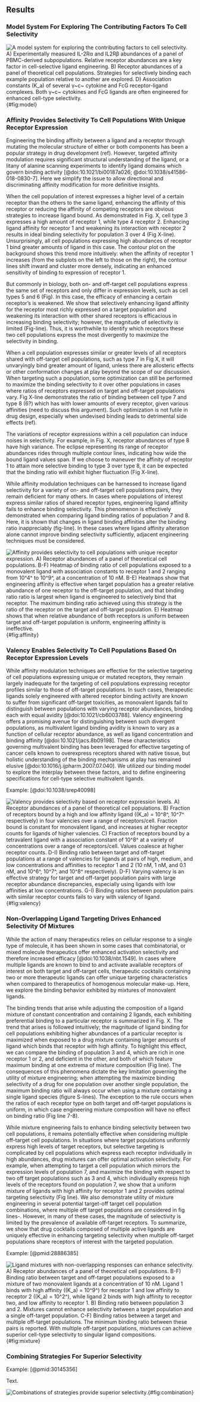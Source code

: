 ## Results

### Model System For Exploring The Contributing Factors To Cell Selectivity

![**A model system for exploring the contributing factors to cell selectivity.** A) Experimentally measured IL-2Rα and IL2Rβ abundances of a panel of PBMC-derived subpopulations. Relative receptor abundances are a key factor in cell-selective ligand engineering. B) Receptor abundances of a panel of theoretical cell populations. Strategies for selectively binding each example population relative to another are explored. D) Association constants ($K_a$) of several γ~c~ cytokine and FcG receptor-ligand complexes. Both γ~c~ cytokines and FcG ligands are often engineered for enhanced cell-type selectivity.](./output/figure1.svg){#fig:model}

### Affinity Provides Selectivity To Cell Populations With Unique Receptor Expression

Engineering the binding affinity between a ligand and a receptor through mutating the molecular structure of either or both components has been a popular strategy in drug development (ref).  However, targeted affinity modulation requires significant structural understanding of the ligand, or a litany of alanine scanning experiments to identify ligand domains which govern binding activity [@doi:10.1021/bi00187a026; @doi:10.1038/s41586-018-0830-7]. Here we simplify the issue to allow directional and discriminating affinity modification for more definitive insights.

When the cell population of interest expresses a higher level of a certain receptor than the others to the same ligand, enhancing the affinity of this receptor or reducing the affinity of competing receptors are obvious strategies to increase ligand bound. As demonstrated in Fig. X, cell type 3 expresses a high amount of receptor 1, while type 4 receptor 2. Enhancing ligand affinity for receptor 1 and weakening its interaction with receptor 2 results in ideal binding selectivity for population 3 over 4 (Fig X-line). Unsurprisingly, all cell populations expressing high abundances of receptor 1 bind greater amounts of ligand in this case. The contour plot on the background shows this trend more intuitively: when the affinity of receptor 1 increases (from the subplots on the left to those on the right), the contour lines shift inward and cluster more densely, indicating an enhanced sensitivity of binding to expression of receptor 1.

But commonly in biology, both on- and off-target cell populations express the same set of receptors and only differ in expression levels, such as cell types 5 and 6 (Fig). In this case, the efficacy of enhancing a certain receptor’s is weakened. We show that selectively enhancing ligand affinity for the receptor most richly expressed on a target population and weakening its interaction with other shared receptors is efficacious in increasing binding selectivity; however, the magnitude of selectivity is limited (Fig-line). Thus, it is worthwhile to identify which receptors these two cell populations express the most divergently to maximize the selectivity in binding.

When a cell population expresses similar or greater levels of all receptors shared with off-target cell populations, such as type 7 in Fig X, it will unvaryingly bind greater amount of ligand, unless there are allosteric effects or other conformation changes at play beyond the scope of our discussion. When targeting such a population, some optimization can still be performed to maximize the binding selectivity to it over other populations in cases where ratios of receptors expressed on target and off-target populations vary. Fig X-line demonstrates the ratio of binding between cell type 7 and type 8 (6?) which has with lower amounts of every receptor, given various affinities (need to discuss this argument). Such optimization is not futile in drug design, especially when undevised binding leads to detrimental side effects (ref). 

The variations of receptor expressions within a cell population can induce noises in selectivity. For example, in Fig. X, receptor abundances of type 8 have high variance. The eclipse representing its range of receptor abundances rides through multiple contour lines, indicating how wide the bound ligand values span. If we choose to maneuver the affinity of receptor 1 to attain more selective binding to type 3 over type 8, it can be expected that the binding ratio will exhibit higher fluctuation (Fig X-line).

While affinity modulation techniques can be harnessed to increase ligand selectivity for a variety of on- and off-target cell populations pairs, they remain deficient for many others. In cases where populations of interest express similar ratios of shared receptor types, engineering ligand affinity fails to enhance binding selectivity. This phenomenon is effectively demonstrated when comparing ligand binding ratios of population 7 and 8. Here, it is shown that changes in ligand binding affinities alter the binding ratio inappreciably (fig-line). In these cases where ligand affinity alteration alone cannot improve binding selectivity sufficiently, adjacent engineering techniques must be considered.

![**Affinity provides selectivity to cell populations with unique receptor expression.** A) Receptor abundances of a panel of theoretical cell populations. B-F) Heatmap of binding ratio of cell populations exposed to a monovalent ligand with association constants to receptor 1 and 2 ranging from 10^4^ to 10^9^, at a concentration of 10 nM. B-E) Heatmaps show that engineering affinity is effective when target population has a greater relative abundance of one receptor to the off-target population, and that binding ratio ratio is largest when ligand is engineered to selectively bind that receptor. The maximum binding ratio achieved using this strategy is the ratio of the receptor on the target and off-target population. E) Heatmap shows that when relative abundance of both receptors is uniform between target and off-target population is uniform, engineering affinity is ineffective.](./output/figure2.svg){#fig:affinity}

### Valency Enables Selectivity To Cell Populations Based On Receptor Expression Levels

While affinity modulation techniques are effective for the selective targeting of cell populations expressing unique or mutated receptors, they remain largely inadequate for the targeting of cell populations expressing receptor profiles similar to those of off-target populations. In such cases, therapeutic ligands solely engineered with altered receptor binding activity are known to suffer from significant off-target toxicities, as monovalent ligands fail to distinguish between populations with varying receptor abundances, binding each with equal avidity [@doi:10.1021/cb6003788]. Valency engineering offers a promising avenue for distinguishing between such divergent populations, as multivalent ligand binding avidity is known to vary as a function of cellular receptor abundance, as well as ligand concentration and binding affinity [@doi:10.1021/jacs.8b09198]. These characteristics governing multivalent binding has been leveraged for effective targeting of cancer cells known to overexpress receptors shared with native tissue, but holistic understanding of the binding mechanisms at play has remained elusive [@doi:10.1016/j.ijpharm.2007.07.040]. We utilized our binding model to explore the interplay between these factors, and to define engineering specifications for cell-type selective multivalent ligands.

Example: [@doi:10.1038/srep40098]

![**Valency provides selectivity based on receptor expression levels.** A) Receptor abundances of a panel of theoretical cell populations. B) Fraction of receptors bound by a high and low affinity ligand (($K_a$) = 10^8^, 10^7^ respectively) in four valencies over a range of receptors/cell. Fraction bound is constant for monovalent ligand, and increases at higher receptor counts for ligands of higher valencies. C) Fraction of receptors bound by a tetravalent ligand with a association constant of 10^8^ at a variety of concentrations over a range of receptors/cell. Values coalesce at higher receptor counts. D-I) Binding ratio between target and off-target populations at a range of valencies for ligands at pairs of high, medium, and low concentrations and affinities to receptor 1 and 2 (10 nM, 1 nM, and 0.1 nM, and 10^6^, 10^7^, and 10^8^ respectively). D-F) Varying valency is an effective strategy for target and off-target population pairs with large receptor abundance discrepancies, especially using ligands with low affinities at low concentrations. G-I) Binding ratios between population pairs with similar receptor counts fails to vary with valency of ligand.](./output/figure3.svg){#fig:valency}

### Non-Overlapping Ligand Targeting Drives Enhanced Selectivity Of Mixtures

While the action of many therapeutics relies on cellular response to a single type of molecule, it has been shown in some cases that combinatorial, or mixed molecule therapeutics offer enhanced activation selectivity and therefore increased efficacy [@doi:10.1038/nbt.1549]. In cases where multiple ligands are known to bind to and activate available receptors of interest on both target and off-target cells, therapeutic cocktails containing two or more therapeutic ligands can offer unique targeting characteristics when compared to therapeutics of homogenous molecular make-up. Here, we explore the binding behavior exhibited by mixtures of monovalent ligands.

The binding trends that arise while adjusting the composition of a ligand mixture of constant concentration and containing 2 ligands, each exhibiting preferential binding to a particular receptor is summarized in Fig. X. The trend that arises is followed intuitively; the magnitude of ligand binding for cell populations exhibiting higher abundances of a particular receptor is maximized when exposed to a drug mixture containing larger amounts of ligand which binds that receptor with high affinity. To highlight this effect, we can compare the binding of population 3 and 4, which are rich in one receptor 1 or 2, and deficient in the other, and both of which feature maximum binding at one extrema of mixture composition (Fig line). The consequences of this phenomena dictate the key limitation governing the utility of mixture engineering; when attempting the maximize binding selectivity of a drug for one population over another single population, the maximum binding ratio will always occur when using a mixture containing a single ligand species (figure S-lines). The exception to the rule occurs when the ratios of each receptor type on both target and off-target populations is uniform, in which case engineering mixture composition will have no effect on binding ratio (Fig line 7-8).

While mixture engineering fails to enhance binding selectivity between two cell populations, it remains potentially effective when considering multiple off-target cell populations. In situations where target populations uniformly express high levels of target receptors, but selective targeting is complicated by cell populations which express each receptor individually in high abundances, drug mixtures can offer optimal activation selectivity. For example, when attempting to target a cell population which mirrors the expression levels of population 7, and maximize the binding with respect to two off target populations such as 3 and 4, which individually express high levels of the receptors found on population 7, we show that a uniform mixture of ligands with high affinity for receptor 1 and 2 provides optimal targeting selectivity (Fig line). We also demonstrate utility of mixture engineering in several potential target-off target cell population combinations, where multiple off target populations are considered in fig lines-. However, in many of these cases, the magnitude of selectivity is limited by the prevalence of available off-target receptors. To summarize, we show that drug cocktails composed of multiple active ligands are uniquely effective in enhancing targeting selectivity when multiple off-target populations share receptors of interest with the targeted population.

Example: [@pmid:28886385]

![**Ligand mixtures with non-overlapping responses can enhance selectivity.** A) Receptor abundances of a panel of theoretical cell populations. B-F) Binding ratio between target and off-target populations exposed to a mixture of two monovalent ligands at a concentration of 10 nM. Ligand 1 binds with high affinity (($K_a$) = 10^9^) for receptor 1 and low affinity to receptor 2 (($K_a$) = 10^2^), while ligand 2 binds with high affinity to receptor two, and low affinity to receptor 1. B) Binding ratio between population 3 and 2. Mixtures cannot enhance selectivity between a target population and a single off-target population. C-F) Binding ratios between a target and multiple off-target populations. The minimum binding ratio between these pairs is reported. With multiple off-target populations, mixtures can achieve superior cell-type selectivity to singular ligand compositions.](./output/figure4.svg){#fig:mixture}

### Combining Strategies For Superior Selectivity

Example: [@pmid:30145356]

Text.

![**Combinations of strategies provide superior selectivity.**](./output/figure5.svg){#fig:combination}
